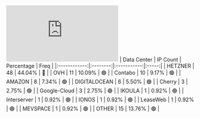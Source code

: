 ![Diagramm](https://github.com/obajay/StateSync-snapshots/blob/main/Projects/Kyve/1/README.md)
| Data Center | IP Count | Percentage | Freq |
|:------------:|:--------:|:-----------:|:-----:|
| HETZNER | 48 | 44.04% | 🔴 |
| OVH | 11 | 10.09% | 🟢 |
| Contabo | 10 | 9.17% | 🟢 |
| AMAZON | 8 | 7.34% | 🟢 |
| DIGITALOCEAN | 6 | 5.50% | 🟢 |
| Cherry | 3 | 2.75% | 🟢 |
| Google-Cloud | 3 | 2.75% | 🟢 |
| IKOULA | 1 | 0.92% | 🟢 |
| Interserver | 1 | 0.92% | 🟢 |
| IONOS | 1 | 0.92% | 🟢 |
| LeaseWeb | 1 | 0.92% | 🟢 |
| MEVSPACE | 1 | 0.92% | 🟢 |
| OTHER | 15 | 13.76% | 🟢 |